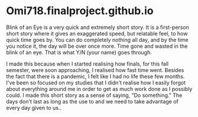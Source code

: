 # Omi718.finalproject.github.io
Blink of an Eye is a very quick and extremely short story. It is a first-person short story where it gives an exaggerated speed, but relatable feel, to how quick time goes by. You can do completely nothing all day, and by the time you notice it, the day will be over once more. Time gone and wasted in the blink of an eye. That is what Y/N (your name) goes through.

I made this because when I started realising how finals, for this fall semester, were soon approaching, I realised how fast time went. Besides the fact that there is a pandemic, I felt like I had no life these few months. I've been so focused on my studies that I didn't realise how I easily forgot about everything around me in order to get as much work done as I possibly could. I made this short story as a sense of saying, "Do something." The days don't last as long as the use to and we need to take advantage of every day given to us..
